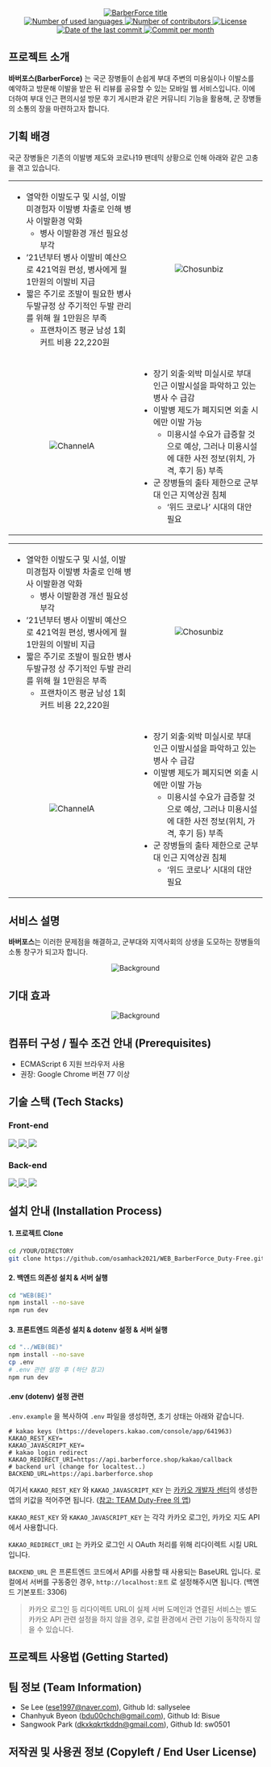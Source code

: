 <div align="center">
  <a href="https://github.com/osamhack2021/WEB_BarberForce_Duty-Free">
      <img src="/IMAGES/1_readme_title_1676.png" alt="BarberForce title" align="center">
  </a>
</div>

<div align="center">
  <!-- no. of used languages -->
  <a href="">
      <img src="https://img.shields.io/github/languages/count/osamhack2021/WEB_BarberForce_Duty-Free?style=for-the-badge" alt="Number of used languages">
  </a>
  <!-- no. of contributors -->
  <a href="">
      <img src="https://img.shields.io/github/contributors/osamhack2021/WEB_BarberForce_Duty-Free?style=for-the-badge" alt="Number of contributors">
  </a>
  <!-- license -->
  <a href="">
      <img src="https://img.shields.io/github/license/osamhack2021/WEB_BarberForce_Duty-Free?style=for-the-badge" alt="License">
  </a>
  <br>
  <!-- last commit -->
  <a href="">
      <img src="https://img.shields.io/github/last-commit/osamhack2021/WEB_BarberForce_Duty-Free?style=for-the-badge" alt="Date of the last commit">
  </a>
  <!-- commit per month -->
  <a href="">
      <img src="https://img.shields.io/github/commit-activity/m/osamhack2021/WEB_BarberForce_Duty-Free?style=for-the-badge" alt="Commit per month">
  </a>
</div>

## 프로젝트 소개
<!--
<table>
	<tr>
		<td>
			<a href="https://www.youtube.com/watch?v=suvEYpgqv18"><img src="/image/INTRO_THUMBNAIL.png"></a>
		</td>
		<td>
			<a href="https://www.youtube.com/watch?v=Oh-SFOLAom0"><img src="/image/GUIDE_THUMBNAIL.png"></a>
		</td>
	</tr>
	<tr>
		<td align="center">
			<b>소개 영상</b>
		</td>
		<td align="center">
			<b>가이드 영상</b>
		</td>
	</tr>
</table>
-->
**바버포스(BarberForce)** 는 국군 장병들이 손쉽게 부대 주변의 미용실이나 이발소를 예약하고 방문해 이발을 받은 뒤 리뷰를 공유할 수 있는 모바일 웹 서비스입니다. 이에 더하여 부대 인근 편의시설 방문 후기 게시판과 같은 커뮤니티 기능을 활용해,  군 장병들의 소통의 장을 마련하고자 합니다.

## 기획 배경

국군 장병들은 기존의 이발병 제도와 코로나19 팬데믹 상황으로 인해 아래와 같은 고충을 겪고 있습니다.

<!--
<div align="center">
  <img src="/IMAGES/2_readme_bg_1676.png" alt="Background" align="center">
</div>
-->

<table>
	<tr>
		<td width="50%">
      <ul>
        <li>
          열악한 이발도구 및 시설, 이발 미경험자 이발병 차출로 인해 병사 이발환경 악화
          <ul>
            <li>병사 이발환경 개선 필요성 부각</li>
          </ul>
        </li>
        <li>
          ’21년부터 병사 이발비 예산으로 421억원 편성, 병사에게 월 1만원의 이발비 지급
        </li>
        <li>
          짧은 주기로 조발이 필요한 병사 두발규정 상 주기적인 두발 관리를 위해 월 1만원은 부족
          <ul>
            <li>프랜차이즈 평균 남성 1회 커트 비용  22,220원</li>
          </ul>
        </li>
      </ul>
		</td>
		<td width="50%" align="center">
			<img src="/IMAGES/Chosunbiz.png" alt="Chosunbiz">
		</td>
	</tr>
	<tr>
		<td width="50%" align="center">
			<img src="/IMAGES/ChannelA.png" alt="ChannelA">
		</td>
		<td width="50%">
      <ul>
        <li>
          장기 외출·외박 미실시로 부대 인근 이발시설을 파악하고 있는 병사 수 급감
        </li>
        <li>
          이발병 제도가 폐지되면 외출 시에만 이발 가능
          <ul>
            <li>미용시설 수요가 급증할 것으로 예상, 그러나 미용시설에 대한 사전 정보(위치, 가격, 후기 등) 부족
            </li>
          </ul>
        </li>
        <li>
          군 장병들의 출타 제한으로 군부대 인근 지역상권 침체
          <ul>
            <li>‘위드 코로나’ 시대의 대안 필요</li>
          </ul>
        </li>
      </ul>
		</td>
	</tr>
</table>

<table>
  <colgroup>
    <col width="50%">
    <col width="50%">
  </colgroup>
    <tr>
      <td>
        <ul>
          <li>
            열악한 이발도구 및 시설, 이발 미경험자 이발병 차출로 인해 병사 이발환경 악화
            <ul>
              <li>병사 이발환경 개선 필요성 부각</li>
            </ul>
          </li>
          <li>
            ’21년부터 병사 이발비 예산으로 421억원 편성, 병사에게 월 1만원의 이발비 지급
          </li>
          <li>
            짧은 주기로 조발이 필요한 병사 두발규정 상 주기적인 두발 관리를 위해 월 1만원은 부족
            <ul>
              <li>프랜차이즈 평균 남성 1회 커트 비용  22,220원</li>
            </ul>
          </li>
        </ul>
      </td>
      <td align="center">
        <img src="/IMAGES/Chosunbiz.png" alt="Chosunbiz">
      </td>
    </tr>
    <tr>
      <td align="center">
        <img src="/IMAGES/ChannelA.png" alt="ChannelA">
      </td>
      <td>
        <ul>
          <li>
            장기 외출·외박 미실시로 부대 인근 이발시설을 파악하고 있는 병사 수 급감
          </li>
          <li>
            이발병 제도가 폐지되면 외출 시에만 이발 가능
            <ul>
              <li>미용시설 수요가 급증할 것으로 예상, 그러나 미용시설에 대한 사전 정보(위치, 가격, 후기 등) 부족
              </li>
            </ul>
          </li>
          <li>
            군 장병들의 출타 제한으로 군부대 인근 지역상권 침체
            <ul>
              <li>‘위드 코로나’ 시대의 대안 필요</li>
            </ul>
          </li>
        </ul>
      </td>
    </tr>
</table>

## 서비스 설명

**바버포스**는 이러한 문제점을 해결하고, 군부대와 지역사회의 상생을 도모하는 장병들의 소통 창구가 되고자 합니다.

<div align="center">
  <img src="/IMAGES/2_readme_bg_1676.png" alt="Background" align="center">
</div>

## 기대 효과

<div align="center">
  <img src="/IMAGES/4_readme_effect_1676.png" alt="Background" align="center">
</div>

<!--

## 기능 설명

장병들은 부대원임을 인증하고 '바버포스'에 가입할 수 있으며, 외출이나 외박 일정에 맞추어 미리 이들 미용시설에 이발 서비스를 예약하게 됩니다. 이렇게 이발 서비스를 받은 후 간단한 별점 시스템을 이용해 만족도를 평가하고, 다른 장병들의 별점과 리뷰를 참고해 자신이 예약하는 데에 활용할 수도 있습니다.

-->

## 컴퓨터 구성 / 필수 조건 안내 (Prerequisites)

- ECMAScript 6 지원 브라우저 사용
- 권장: Google Chrome 버젼 77 이상

## 기술 스택 (Tech Stacks)

### Front-end
<a href="https://nuxtjs.org/">
  <img src="https://img.shields.io/badge/nuxt.js-00DC82?style=for-the-badge&logo=nuxt.js&logoColor=white"/>
</a>
<a href="https://tailwindcss.com/">
  <img src="https://img.shields.io/badge/tailwind css-06B6D4?style=for-the-badge&logo=tailwind css&logoColor=white"/>
</a>
<a href="https://axios-http.com/">
  <img src="https://img.shields.io/badge/Axios-854195?style=for-the-badge&logoColor=white"/>
</a>

### Back-end
<a href="https://nodejs.org/">
  <img src="https://img.shields.io/badge/Node.js-339933?style=for-the-badge&logo=node.js&logoColor=white"/>
</a>
<a href="https://expressjs.com/">
  <img src="https://img.shields.io/badge/express-000000?style=for-the-badge&logo=express&logoColor=white"/>
</a>
<a href="https://www.mongodb.com/">
  <img src="https://img.shields.io/badge/mongodb-47A248?style=for-the-badge&logo=mongodb&logoColor=white"/>
</a>

## 설치 안내 (Installation Process)

#### 1. 프로젝트 Clone
``` bash
cd /YOUR/DIRECTORY
git clone https://github.com/osamhack2021/WEB_BarberForce_Duty-Free.git
```

#### 2. 백엔드 의존성 설치 & 서버 실행
``` bash
cd "WEB(BE)"
npm install --no-save
npm run dev
```

#### 3. 프론트엔드 의존성 설치 & dotenv 설정 & 서버 실행
``` bash
cd "../WEB(BE)"
npm install --no-save
cp .env
# .env 관련 설정 후 (하단 참고)
npm run dev
```

#### .env (dotenv) 설정 관련

`.env.example` 을 복사하여 `.env` 파일을 생성하면, 초기 상태는 아래와 같습니다.

``` dotenv
# kakao keys (https://developers.kakao.com/console/app/641963)
KAKAO_REST_KEY=
KAKAO_JAVASCRIPT_KEY=
# kakao login redirect
KAKAO_REDIRECT_URI=https://api.barberforce.shop/kakao/callback
# backend url (change for localtest..)
BACKEND_URL=https://api.barberforce.shop
```

여기서 `KAKAO_REST_KEY` 와 `KAKAO_JAVASCRIPT_KEY` 는 [카카오 개발자 센터](https://developers.kakao.com)의 생성한 앱의 키값을 적어주면 됩니다. ([참고: TEAM Duty-Free 의 앱](https://developers.kakao.com/console/app/641963))

`KAKAO_REST_KEY` 와 `KAKAO_JAVASCRIPT_KEY` 는 각각 카카오 로그인, 카카오 지도 API 에서 사용합니다.

`KAKAO_REDIRECT_URI` 는 카카오 로그인 시 OAuth 처리를 위해 리다이렉트 시킬 URL 입니다.

`BACKEND_URL` 은 프론트엔드 코드에서 API를 사용할 때 사용되는 BaseURL 입니다. 로컬에서 서버를 구동중인 경우, `http://localhost:포트` 로 설정해주시면 됩니다. (백엔드 기본포트: 3306)


> 카카오 로그인 등 리다이렉트 URL이 실제 서버 도메인과 연결된 서비스는 별도 카카오 API 관련 설정을 하지 않을 경우, 로컬 환경에서 관련 기능이 동작하지 않을 수 있습니다.


## 프로젝트 사용법 (Getting Started)
 
## 팀 정보 (Team Information)
- Se Lee (ese1997@naver.com), Github Id: sallyselee
- Chanhyuk Byeon (bdu00chch@gmail.com), Github Id: Bisue
- Sangwook Park (dkxkqkrtkddn@gmail.com), Github Id: sw0501

## 저작권 및 사용권 정보 (Copyleft / End User License)

